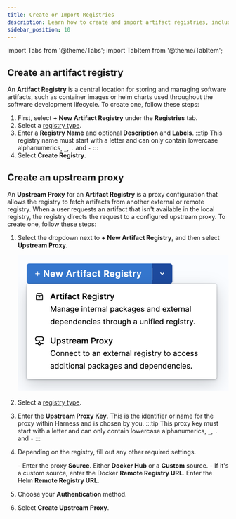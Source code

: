 ```yaml
---
title: Create or Import Registries
description: Learn how to create and import artifact registries, including upstream proxies. 
sidebar_position: 10
---
```


import Tabs from '@theme/Tabs';
import TabItem from '@theme/TabItem';

## Create an artifact registry

An **Artifact Registry** is a central location for storing and managing software artifacts, such as container images or helm charts used throughout the software development lifecycle. To create one, follow these steps:

1. First, select **+ New Artifact Registry** under the **Registries** tab. 
1. Select a [registry type](/docs/artifact-registry/whats-supported#supported-registry-types). 
1. Enter a **Registry Name** and optional **Description** and **Labels**.
    :::tip
    This registry name must start with a letter and can only contain lowercase alphanumerics, `_`, `.` and `-`
    :::
1. Select **Create Registry**.

## Create an upstream proxy

An **Upstream Proxy** for an **Artifact Registry** is a proxy configuration that allows the registry to fetch artifacts from another external or remote registry. When a user requests an artifact that isn't available in the local registry, the registry directs the request to a configured upstream proxy. To create one, follow these steps: 

1. Select the dropdown next to **+ New Artifact Registry**, and then select **Upstream Proxy**.

    ![](./static/create-proxy.png)

1. Select a [registry type](/docs/artifact-registry/whats-supported#supported-registry-types).
1. Enter the **Upstream Proxy Key**. This is the identifier or name for the proxy within Harness and is chosen by you. 
   :::tip
    This proxy key must start with a letter and can only contain lowercase alphanumerics, `_`, `.` and `-`
   :::
1. Depending on the registry, fill out any other required settings.

    <Tabs>
    <TabItem value="Docker" label="Docker">
    - Enter the proxy <b>Source</b>. Either <b>Docker Hub</b> or a <b>Custom</b> source.
    - If it's a custom source, enter the Docker <b>Remote Registry URL</b>. 
    </TabItem>

    <TabItem value="Helm" label="Helm">
    Enter the Helm <b>Remote Registry URL</b>.
    </TabItem>
    </Tabs>

1. Choose your **Authentication** method.
1. Select **Create Upstream Proxy**.
